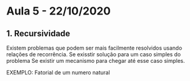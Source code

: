 # Aula 5 - 22/10/2020

## **1. Recursividade**
Existem problemas que podem ser mais facilmente resolvidos usando relações de recorrência. Se exisstir solução para um caso simples do problema
Se existir um mecanismo para chegar até esse caso simples.   

EXEMPLO: Fatorial de um numero natural


